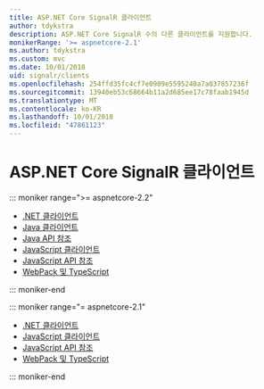 ```yaml
---
title: ASP.NET Core SignalR 클라이언트
author: tdykstra
description: ASP.NET Core SignalR 수의 다른 클라이언트를 지원합니다.
monikerRange: '>= aspnetcore-2.1'
ms.author: tdykstra
ms.custom: mvc
ms.date: 10/01/2018
uid: signalr/clients
ms.openlocfilehash: 254ffd35fc4cf7e0909e5595240a7a037857236f
ms.sourcegitcommit: 13940eb53c68664b11a2d685ee17c78faab1945d
ms.translationtype: MT
ms.contentlocale: ko-KR
ms.lasthandoff: 10/01/2018
ms.locfileid: "47861123"
---
```

# <a name="aspnet-core-signalr-clients"></a>ASP.NET Core SignalR 클라이언트

::: moniker range=">= aspnetcore-2.2"

* [.NET 클라이언트](xref:signalr/dotnet-client)
* [Java 클라이언트](xref:signalr/java-client)
* [Java API 참조](/java/api/com.microsoft.aspnet.signalr?view=aspnet-signalr-java)
* [JavaScript 클라이언트](xref:signalr/javascript-client)
* [JavaScript API 참조](/javascript/api/?view=signalr-js-latest)
* [WebPack 및 TypeScript](xref:tutorials/signalr-typescript-webpack)

::: moniker-end

::: moniker range="= aspnetcore-2.1"

* [.NET 클라이언트](xref:signalr/dotnet-client)
* [JavaScript 클라이언트](xref:signalr/javascript-client)
* [JavaScript API 참조](/javascript/api/?view=signalr-js-latest)
* [WebPack 및 TypeScript](xref:tutorials/signalr-typescript-webpack)

::: moniker-end
